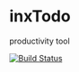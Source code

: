 # inxTodo
productivity tool

[![Build Status](https://travis-ci.org/ingvald/inxTodo.svg?branch=master)](https://travis-ci.org/ingvald/inxTodo)

